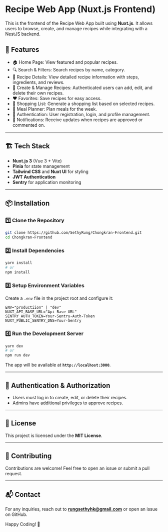 # Recipe Web App (Nuxt.js Frontend)

This is the frontend of the Recipe Web App built using **Nuxt.js**. It allows users to browse, create, and manage recipes while integrating with a NestJS backend.

## 🚀 Features

- 🏠 Home Page: View featured and popular recipes.
- 🔍 Search & Filters: Search recipes by name, category.
- 📜 Recipe Details: View detailed recipe information with steps, ingredients, and reviews.
- 📝 Create & Manage Recipes: Authenticated users can add, edit, and delete their own recipes.
- ❤️ Favorites: Save recipes for easy access.
- 🛒 Shopping List: Generate a shopping list based on selected recipes.
- 📅 Meal Planner: Plan meals for the week.
- 🔑 Authentication: User registration, login, and profile management.
- 📢 Notifications: Receive updates when recipes are approved or commented on.

---

## 🏗️ Tech Stack

- **Nuxt.js 3** (Vue 3 + Vite)
- **Pinia** for state management
- **Tailwind CSS** and **Nuxt UI** for styling
- **JWT Authentication**
- **Sentry** for application monitoring

---

## 📦 Installation

### 1️⃣ Clone the Repository

```sh
git clone https://github.com/SethyRung/Chongkran-Frontend.git
cd Chongkran-Frontend
```

### 2️⃣ Install Dependencies

```sh
yarn install
# or
npm install
```

### 3️⃣ Setup Environment Variables

Create a `.env` file in the project root and configure it:

```env
ENV="productiion" | "dev"
NUXT_API_BASE_URL="Api Base URL"
SENTRY_AUTH_TOKEN=Your-Sentry-Auth-Token
NUXT_PUBLIC_SENTRY_DNS=Your-Sentry
```

### 4️⃣ Run the Development Server

```sh
yarn dev
# or
npm run dev
```

The app will be available at **`http://localhost:3000`**.

---

## 🔐 Authentication & Authorization

- Users must log in to create, edit, or delete their recipes.
- Admins have additional privileges to approve recipes.

---

## 📜 License

This project is licensed under the **MIT License**.

---

## 🎉 Contributing

Contributions are welcome! Feel free to open an issue or submit a pull request.

---

## 📬 Contact

For any inquiries, reach out to **rungsethyhk@gmail.com** or open an issue on GitHub.

Happy Coding! 🚀
